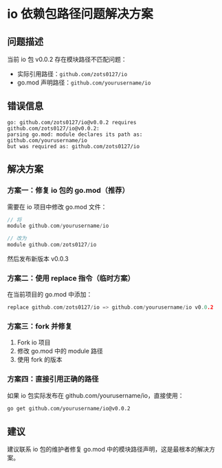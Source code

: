 # io 依赖包路径问题解决方案

## 问题描述
当前 io 包 v0.0.2 存在模块路径不匹配问题：
- 实际引用路径：`github.com/zots0127/io`
- go.mod 声明路径：`github.com/yourusername/io`

## 错误信息
```
go: github.com/zots0127/io@v0.0.2 requires github.com/zots0127/io@v0.0.2: 
parsing go.mod: module declares its path as: github.com/yourusername/io
but was required as: github.com/zots0127/io
```

## 解决方案

### 方案一：修复 io 包的 go.mod（推荐）
需要在 io 项目中修改 go.mod 文件：
```go
// 将
module github.com/yourusername/io

// 改为
module github.com/zots0127/io
```
然后发布新版本 v0.0.3

### 方案二：使用 replace 指令（临时方案）
在当前项目的 go.mod 中添加：
```go
replace github.com/zots0127/io => github.com/yourusername/io v0.0.2
```

### 方案三：fork 并修复
1. Fork io 项目
2. 修改 go.mod 中的 module 路径
3. 使用 fork 的版本

### 方案四：直接引用正确的路径
如果 io 包实际发布在 github.com/yourusername/io，直接使用：
```bash
go get github.com/yourusername/io@v0.0.2
```

## 建议
建议联系 io 包的维护者修复 go.mod 中的模块路径声明，这是最根本的解决方案。